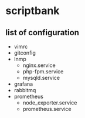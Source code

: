 # scriptbank
## list of configuration
- vimrc
- gitconfig
- lnmp
  - nginx.service
  - php-fpm.service
  - mysqld.service
- grafana
- rabbitmq
- prometheus
  - node_exporter.service
  - prometheus.service
